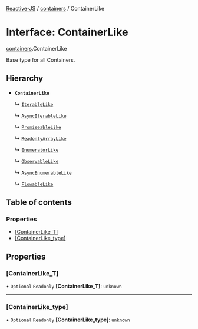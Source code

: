 [Reactive-JS](../README.md) / [containers](../modules/containers.md) / ContainerLike

# Interface: ContainerLike

[containers](../modules/containers.md).ContainerLike

Base type for all Containers.

## Hierarchy

- **`ContainerLike`**

  ↳ [`IterableLike`](containers.IterableLike.md)

  ↳ [`AsyncIterableLike`](containers.AsyncIterableLike.md)

  ↳ [`PromiseableLike`](containers.PromiseableLike.md)

  ↳ [`ReadonlyArrayLike`](containers.ReadonlyArrayLike.md)

  ↳ [`EnumeratorLike`](containers.EnumeratorLike.md)

  ↳ [`ObservableLike`](rx.ObservableLike.md)

  ↳ [`AsyncEnumerableLike`](streaming.AsyncEnumerableLike.md)

  ↳ [`FlowableLike`](streaming.FlowableLike.md)

## Table of contents

### Properties

- [[ContainerLike\_T]](containers.ContainerLike.md#[containerlike_t])
- [[ContainerLike\_type]](containers.ContainerLike.md#[containerlike_type])

## Properties

### [ContainerLike\_T]

• `Optional` `Readonly` **[ContainerLike\_T]**: `unknown`

___

### [ContainerLike\_type]

• `Optional` `Readonly` **[ContainerLike\_type]**: `unknown`
